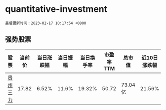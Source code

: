 # quantitative-investment

`最后更新时间：2023-02-17 10:17:54 +0800`

## 强势股票

|股票|当前价|当日涨跌幅|当日振幅|当日换手率|市盈率TTM|总市值|近10日涨跌幅|
|----|----|----|----|----|----|----|----|
|[贵州三力](https://xueqiu.com/S/SH603439)|17.82|6.52%|11.6%|19.32%|50.72|73.04亿|21.56%|
